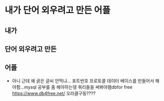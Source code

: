 # 내가 단어 외우려고 만든 어플
## **내**가
## **단**어 외우려고 만든
## **어**플

* 아니 근데 왜 굵은 글씨 안먹냐...
포트번호 프로토콜
데이터 베이스를 만들어서 해야함...mysql 공부를 좀 해야하는뎅 쿼리들을 써봐야햄dbfor free https://www.db4free.net/
오라클구동????
